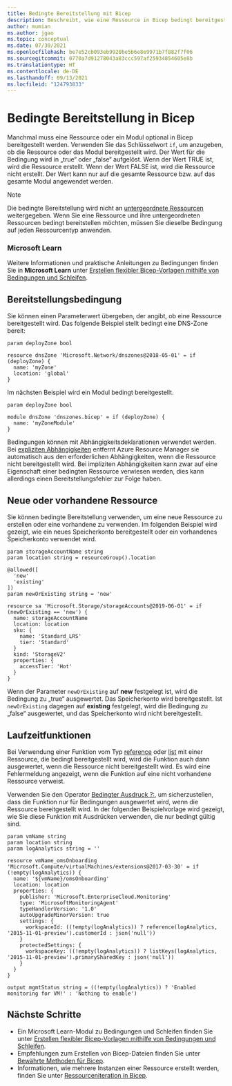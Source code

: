 ```yaml
---
title: Bedingte Bereitstellung mit Bicep
description: Beschreibt, wie eine Ressource in Bicep bedingt bereitgestellt werden kann.
author: mumian
ms.author: jgao
ms.topic: conceptual
ms.date: 07/30/2021
ms.openlocfilehash: be7e52cb093eb9920be5b6e8e9971b7f882f7f06
ms.sourcegitcommit: 0770a7d91278043a83ccc597af25934854605e8b
ms.translationtype: HT
ms.contentlocale: de-DE
ms.lasthandoff: 09/13/2021
ms.locfileid: "124793833"
---
```

# <a name="conditional-deployment-in-bicep"></a>Bedingte Bereitstellung in Bicep

Manchmal muss eine Ressource oder ein Modul optional in Bicep bereitgestellt werden. Verwenden Sie das Schlüsselwort `if`, um anzugeben, ob die Ressource oder das Modul bereitgestellt wird. Der Wert für die Bedingung wird in „true“ oder „false“ aufgelöst. Wenn der Wert TRUE ist, wird die Ressource erstellt. Wenn der Wert FALSE ist, wird die Ressource nicht erstellt. Der Wert kann nur auf die gesamte Ressource bzw. auf das gesamte Modul angewendet werden.

> [!NOTE]
> Die bedingte Bereitstellung wird nicht an [untergeordnete Ressourcen](child-resource-name-type.md) weitergegeben. Wenn Sie eine Ressource und ihre untergeordneten Ressourcen bedingt bereitstellen möchten, müssen Sie dieselbe Bedingung auf jeden Ressourcentyp anwenden.

### <a name="microsoft-learn"></a>Microsoft Learn

Weitere Informationen und praktische Anleitungen zu Bedingungen finden Sie in **Microsoft Learn** unter [Erstellen flexibler Bicep-Vorlagen mithilfe von Bedingungen und Schleifen](/learn/modules/build-flexible-bicep-templates-conditions-loops/).

## <a name="deploy-condition"></a>Bereitstellungsbedingung

Sie können einen Parameterwert übergeben, der angibt, ob eine Ressource bereitgestellt wird. Das folgende Beispiel stellt bedingt eine DNS-Zone bereit:

```bicep
param deployZone bool

resource dnsZone 'Microsoft.Network/dnszones@2018-05-01' = if (deployZone) {
  name: 'myZone'
  location: 'global'
}
```

Im nächsten Beispiel wird ein Modul bedingt bereitgestellt.

```bicep
param deployZone bool

module dnsZone 'dnszones.bicep' = if (deployZone) {
  name: 'myZoneModule'
}
```

Bedingungen können mit Abhängigkeitsdeklarationen verwendet werden. Bei [expliziten Abhängigkeiten](resource-declaration.md#set-resource-dependencies) entfernt Azure Resource Manager sie automatisch aus den erforderlichen Abhängigkeiten, wenn die Ressource nicht bereitgestellt wird. Bei impliziten Abhängigkeiten kann zwar auf eine Eigenschaft einer bedingten Ressource verwiesen werden, dies kann allerdings einen Bereitstellungsfehler zur Folge haben.

## <a name="new-or-existing-resource"></a>Neue oder vorhandene Ressource

Sie können bedingte Bereitstellung verwenden, um eine neue Ressource zu erstellen oder eine vorhandene zu verwenden. Im folgenden Beispiel wird gezeigt, wie ein neues Speicherkonto bereitgestellt oder ein vorhandenes Speicherkonto verwendet wird.

```bicep
param storageAccountName string
param location string = resourceGroup().location

@allowed([
  'new'
  'existing'
])
param newOrExisting string = 'new'

resource sa 'Microsoft.Storage/storageAccounts@2019-06-01' = if (newOrExisting == 'new') {
  name: storageAccountName
  location: location
  sku: {
    name: 'Standard_LRS'
    tier: 'Standard'
  }
  kind: 'StorageV2'
  properties: {
    accessTier: 'Hot'
  }
}
```

Wenn der Parameter `newOrExisting` auf **new** festgelegt ist, wird die Bedingung zu „true“ ausgewertet. Das Speicherkonto wird bereitgestellt. Ist `newOrExisting` dagegen auf **existing** festgelegt, wird die Bedingung zu „false“ ausgewertet, und das Speicherkonto wird nicht bereitgestellt.

## <a name="runtime-functions"></a>Laufzeitfunktionen

Bei Verwendung einer Funktion vom Typ [reference](./bicep-functions-resource.md#reference) oder [list](./bicep-functions-resource.md#list) mit einer Ressource, die bedingt bereitgestellt wird, wird die Funktion auch dann ausgewertet, wenn die Ressource nicht bereitgestellt wird. Es wird eine Fehlermeldung angezeigt, wenn die Funktion auf eine nicht vorhandene Ressource verweist.

Verwenden Sie den Operator [Bedingter Ausdruck ?:](./operators-logical.md#conditional-expression--), um sicherzustellen, dass die Funktion nur für Bedingungen ausgewertet wird, wenn die Ressource bereitgestellt wird. In der folgenden Beispielvorlage wird gezeigt, wie Sie diese Funktion mit Ausdrücken verwenden, die nur bedingt gültig sind.

```bicep
param vmName string
param location string
param logAnalytics string = ''

resource vmName_omsOnboarding 'Microsoft.Compute/virtualMachines/extensions@2017-03-30' = if (!empty(logAnalytics)) {
  name: '${vmName}/omsOnboarding'
  location: location
  properties: {
    publisher: 'Microsoft.EnterpriseCloud.Monitoring'
    type: 'MicrosoftMonitoringAgent'
    typeHandlerVersion: '1.0'
    autoUpgradeMinorVersion: true
    settings: {
      workspaceId: ((!empty(logAnalytics)) ? reference(logAnalytics, '2015-11-01-preview').customerId : json('null'))
    }
    protectedSettings: {
      workspaceKey: ((!empty(logAnalytics)) ? listKeys(logAnalytics, '2015-11-01-preview').primarySharedKey : json('null'))
    }
  }
}

output mgmtStatus string = ((!empty(logAnalytics)) ? 'Enabled monitoring for VM!' : 'Nothing to enable')
```

## <a name="next-steps"></a>Nächste Schritte

* Ein Microsoft Learn-Modul zu Bedingungen und Schleifen finden Sie unter [Erstellen flexibler Bicep-Vorlagen mithilfe von Bedingungen und Schleifen](/learn/modules/build-flexible-bicep-templates-conditions-loops/).
* Empfehlungen zum Erstellen von Bicep-Dateien finden Sie unter [Bewährte Methoden für Bicep](best-practices.md).
* Informationen, wie mehrere Instanzen einer Ressource erstellt werden, finden Sie unter [Ressourceniteration in Bicep](loop-resources.md).

